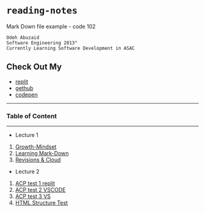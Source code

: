 # `reading-notes`
 Mark Down file example - code 102 

    Odeh Abuzaid 
    Software Engineering 2013"
    Currently Learning Software Development in ASAC 

## Check Out My 
  - [replit](https://replit.com/@OAbuzaid)
  - [gethub](https://github.com/odehabuzaid)
  - [codepen](https://codepen.io/odehabuzaid) 
---

### Table of Content
---
  * Lecture 1
1. [Growth-Mindset](Lec1/Growth-MindSet.md)
2. [Learning Mark-Down](Lec1/Learning%20Mark-Down.md)
3. [Revisions & Cloud ](Lec1/Read_02-%20Revisions%20and%20the%20Cloud.md)

* Lecture 2 
1. [ACP test 1 replit](Lec2/Lec2-Tst1.md)
2. [ACP test 2 VSCODE](Lec2/Lec2-Tst2.md)
3. [ACP test 3 VS](Lec2/Lec2-Tst3.md)
4. [HTML Structure Test](Lec2/HTML/index.html)

  
